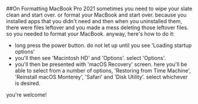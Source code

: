 ##On Formatting MacBook Pro 2021
sometimes you need to wipe your slate clean and start over. or format your MacBook  and start over. because you installed apps that you didn't need and then when you uninstalled them, there were files leftover and you made a mess deleting those leftover files. so you needed to format your MacBook. anyway, here's how to do it:
- long press the power button. do not let up until you see 'Loading startup options'
- you'll then see 'Macintosh HD' and 'Options'. select 'Options'. 
- you'll then be presented with 'macOS Recovery' screen. here you'll be able to select from a number of options, 'Restoring from Time Machine', 'Reinstall macOS Monterey', 'Safari' and 'Disk Utility'. select whichever is desired.

you're welcome!
